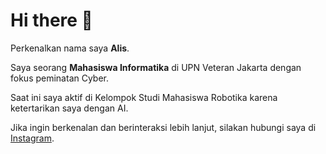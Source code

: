 # Hi there 👋

Perkenalkan nama saya **Alis**.<br>

Saya seorang **Mahasiswa Informatika** di UPN Veteran Jakarta dengan fokus peminatan Cyber.<br>

Saat ini saya aktif di Kelompok Studi Mahasiswa Robotika karena ketertarikan saya dengan AI.<br>

Jika ingin berkenalan dan berinteraksi lebih lanjut, silakan hubungi saya di [Instagram](https://www.instagram.com/_alsxi/).

